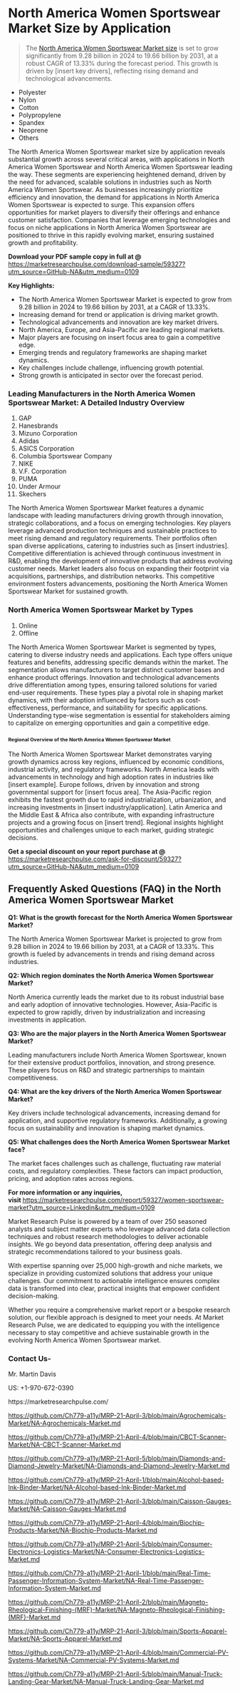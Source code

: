 <h1>North America Women Sportswear Market&nbsp;Size by Application</h1><blockquote><p>The <a href="https://marketresearchpulse.com/download-sample/59327?utm_source=GitHub-NA&amp;utm_medium=0109">North America Women Sportswear Market size</a> is set to grow significantly from 9.28 billion in 2024 to 19.66 billion by 2031, at a robust CAGR of 13.33% during the forecast period. This growth is driven by [insert key drivers], reflecting rising demand and technological advancements.</p></blockquote><ul><li>Polyester <li> Nylon <li> Cotton <li> Polypropylene <li> Spandex <li> Neoprene <li> Others</li></ul><p>The North America Women Sportswear market size by application reveals substantial growth across several critical areas, with applications in North America Women Sportswear and North America Women Sportswear leading the way. These segments are experiencing heightened demand, driven by the need for advanced, scalable solutions in industries such as North America Women Sportswear. As businesses increasingly prioritize efficiency and innovation, the demand for applications in North America Women Sportswear is expected to surge. This expansion offers opportunities for market players to diversify their offerings and enhance customer satisfaction. Companies that leverage emerging technologies and focus on niche applications in North America Women Sportswear are positioned to thrive in this rapidly evolving market, ensuring sustained growth and profitability.</p><p><strong>Download your PDF sample copy in full at @ </strong><a href="https://marketresearchpulse.com/download-sample/59327?utm_source=GitHub-NA&amp;utm_medium=0109">https://marketresearchpulse.com/download-sample/59327?utm_source=GitHub-NA&amp;utm_medium=0109</a></p><p><strong>Key Highlights: </strong></p><ul><li>The North America Women Sportswear Market is expected to grow from 9.28 billion in 2024 to 19.66 billion by 2031, at a CAGR of 13.33%.</li><li>Increasing demand for trend or application is driving market growth.</li><li>Technological advancements and innovation are key market drivers.</li><li>North America, Europe, and Asia-Pacific are leading regional markets.</li><li>Major players are focusing on insert focus area to gain a competitive edge.</li><li>Emerging trends and regulatory frameworks are shaping market dynamics.</li><li>Key challenges include challenge, influencing growth potential.</li><li>Strong growth is anticipated in sector over the forecast period.</li></ul><h3>Leading Manufacturers in the North America Women Sportswear Market: A Detailed Industry Overview</h3><ol><li>GAP</li><li>Hanesbrands</li><li>Mizuno Corporation</li><li>Adidas</li><li>ASICS Corporation</li><li>Columbia Sportswear Company</li><li>NIKE</li><li>V.F. Corporation</li><li>PUMA</li><li>Under Armour</li><li>Skechers</li></ol><div class="flex max-w-full flex-col flex-grow"><div class="min-h-8 text-message flex w-full flex-col items-end gap-2 whitespace-normal break-words [.text-message+&amp;]:mt-5" dir="auto" data-message-author-role="assistant" data-message-id="fd8432e4-4910-450d-b182-61b7bfb0a01f" data-message-model-slug="gpt-4o"><div class="flex w-full flex-col gap-1 empty:hidden first:pt-[3px]"><div class="markdown prose w-full break-words dark:prose-invert light"><p>The North America Women Sportswear Market features a dynamic landscape with leading manufacturers driving growth through innovation, strategic collaborations, and a focus on emerging technologies. Key players leverage advanced production techniques and sustainable practices to meet rising demand and regulatory requirements. Their portfolios often span diverse applications, catering to industries such as [insert industries]. Competitive differentiation is achieved through continuous investment in R&amp;D, enabling the development of innovative products that address evolving customer needs. Market leaders also focus on expanding their footprint via acquisitions, partnerships, and distribution networks. This competitive environment fosters advancements, positioning the North America Women Sportswear Market for sustained growth.</p></div></div></div></div><h3>North America Women Sportswear Market by Types</h3><ol><li>Online <li> Offline</li></ol><div class="flex max-w-full flex-col flex-grow"><div class="min-h-8 text-message flex w-full flex-col items-end gap-2 whitespace-normal break-words [.text-message+&amp;]:mt-5" dir="auto" data-message-author-role="assistant" data-message-id="084470be-0bb7-4664-bddf-5156b4f41249" data-message-model-slug="gpt-4o-mini"><div class="flex w-full flex-col gap-1 empty:hidden first:pt-[3px]"><div class="markdown prose w-full break-words dark:prose-invert light"><p>The North America Women Sportswear Market is segmented by types, catering to diverse industry needs and applications. Each type offers unique features and benefits, addressing specific demands within the market. The segmentation allows manufacturers to target distinct customer bases and enhance product offerings. Innovation and technological advancements drive differentiation among types, ensuring tailored solutions for varied end-user requirements. These types play a pivotal role in shaping market dynamics, with their adoption influenced by factors such as cost-effectiveness, performance, and suitability for specific applications. Understanding type-wise segmentation is essential for stakeholders aiming to capitalize on emerging opportunities and gain a competitive edge.</p></div></div></div></div><h3><span style="font-size: 11px;">Regional Overview of the North America Women Sportswear Market</span></h3><div class="flex max-w-full flex-col flex-grow"><div class="min-h-8 text-message flex w-full flex-col items-end gap-2 whitespace-normal break-words [.text-message+&amp;]:mt-5" dir="auto" data-message-author-role="assistant" data-message-id="e9038762-ce64-4e30-91c9-9bd413514231" data-message-model-slug="gpt-4o-mini"><div class="flex w-full flex-col gap-1 empty:hidden first:pt-[3px]"><div class="markdown prose w-full break-words dark:prose-invert light"><p>The North America Women Sportswear Market demonstrates varying growth dynamics across key regions, influenced by economic conditions, industrial activity, and regulatory frameworks. North America leads with advancements in technology and high adoption rates in industries like [insert example]. Europe follows, driven by innovation and strong governmental support for [insert focus area]. The Asia-Pacific region exhibits the fastest growth due to rapid industrialization, urbanization, and increasing investments in [insert industry/application]. Latin America and the Middle East &amp; Africa also contribute, with expanding infrastructure projects and a growing focus on [insert trend]. Regional insights highlight opportunities and challenges unique to each market, guiding strategic decisions.</p></div></div></div></div><p><strong>Get a special discount on your report purchase at @ </strong><a href="https://marketresearchpulse.com/ask-for-discount/59327?utm_source=GitHub-NA&amp;utm_medium=0109">https://marketresearchpulse.com/ask-for-discount/59327?utm_source=GitHub-NA&amp;utm_medium=0109</a></p><h2>Frequently Asked Questions (FAQ) in the North America Women Sportswear Market</h2><p><strong>Q1: What is the growth forecast for the North America Women Sportswear Market?</strong></p><p>The North America Women Sportswear Market is projected to grow from 9.28 billion in 2024 to 19.66 billion by 2031, at a CAGR of 13.33%. This growth is fueled by advancements in trends and rising demand across industries.</p><p><strong>Q2: Which region dominates the North America Women Sportswear Market?</strong></p><p>North America currently leads the market due to its robust industrial base and early adoption of innovative technologies. However, Asia-Pacific is expected to grow rapidly, driven by industrialization and increasing investments in application.</p><p><strong>Q3: Who are the major players in the North America Women Sportswear Market?</strong></p><p>Leading manufacturers include North America Women Sportswear, known for their extensive product portfolios, innovation, and strong presence. These players focus on R&amp;D and strategic partnerships to maintain competitiveness.</p><p><strong>Q4: What are the key drivers of the North America Women Sportswear Market?</strong></p><p>Key drivers include technological advancements, increasing demand for application, and supportive regulatory frameworks. Additionally, a growing focus on sustainability and innovation is shaping market dynamics.</p><p><strong>Q5: What challenges does the North America Women Sportswear Market face?</strong></p><p>The market faces challenges such as challenge, fluctuating raw material costs, and regulatory complexities. These factors can impact production, pricing, and adoption rates across regions.</p><p><strong>For more information or any inquiries, visit&nbsp;</strong><a href="https://marketresearchpulse.com/report/59327/women-sportswear-market?utm_source=Linkedin&utm_medium=0109">https://marketresearchpulse.com/report/59327/women-sportswear-market?utm_source=Linkedin&utm_medium=0109</a></p><p>Market Research Pulse is powered by a team of over 250 seasoned analysts and subject matter experts who leverage advanced data collection techniques and robust research methodologies to deliver actionable insights. We go beyond data presentation, offering deep analysis and strategic recommendations tailored to your business goals.</p><p>With expertise spanning over 25,000 high-growth and niche markets, we specialize in providing customized solutions that address your unique challenges. Our commitment to actionable intelligence ensures complex data is transformed into clear, practical insights that empower confident decision-making.</p><p>Whether you require a comprehensive market report or a bespoke research solution, our flexible approach is designed to meet your needs. At Market Research Pulse, we are dedicated to equipping you with the intelligence necessary to stay competitive and achieve sustainable growth in the evolving North America Women Sportswear market.</p><h3><strong>Contact Us-</strong></h3><p>Mr. Martin Davis</p><p>US: +1-970-672-0390</p><p>https://marketresearchpulse.com/</p><p><a href="https://github.com/Ch779-a11y/MRP-21-April-3/blob/main/Agrochemicals-Market/NA-Agrochemicals-Market.md">https://github.com/Ch779-a11y/MRP-21-April-3/blob/main/Agrochemicals-Market/NA-Agrochemicals-Market.md</a></p><p><a href="https://github.com/Ch779-a11y/MRP-21-April-4/blob/main/CBCT-Scanner-Market/NA-CBCT-Scanner-Market.md">https://github.com/Ch779-a11y/MRP-21-April-4/blob/main/CBCT-Scanner-Market/NA-CBCT-Scanner-Market.md</a></p><p><a href="https://github.com/Ch779-a11y/MRP-21-April-5/blob/main/Diamonds-and-Diamond-Jewelry-Market/NA-Diamonds-and-Diamond-Jewelry-Market.md">https://github.com/Ch779-a11y/MRP-21-April-5/blob/main/Diamonds-and-Diamond-Jewelry-Market/NA-Diamonds-and-Diamond-Jewelry-Market.md</a></p><p><a href="https://github.com/Ch779-a11y/MRP-21-April-1/blob/main/Alcohol-based-Ink-Binder-Market/NA-Alcohol-based-Ink-Binder-Market.md">https://github.com/Ch779-a11y/MRP-21-April-1/blob/main/Alcohol-based-Ink-Binder-Market/NA-Alcohol-based-Ink-Binder-Market.md</a></p><p><a href="https://github.com/Ch779-a11y/MRP-21-April-3/blob/main/Caisson-Gauges-Market/NA-Caisson-Gauges-Market.md">https://github.com/Ch779-a11y/MRP-21-April-3/blob/main/Caisson-Gauges-Market/NA-Caisson-Gauges-Market.md</a></p><p><a href="https://github.com/Ch779-a11y/MRP-21-April-4/blob/main/Biochip-Products-Market/NA-Biochip-Products-Market.md">https://github.com/Ch779-a11y/MRP-21-April-4/blob/main/Biochip-Products-Market/NA-Biochip-Products-Market.md</a></p><p><a href="https://github.com/Ch779-a11y/MRP-21-April-5/blob/main/Consumer-Electronics-Logistics-Market/NA-Consumer-Electronics-Logistics-Market.md">https://github.com/Ch779-a11y/MRP-21-April-5/blob/main/Consumer-Electronics-Logistics-Market/NA-Consumer-Electronics-Logistics-Market.md</a></p><p><a href="https://github.com/Ch779-a11y/MRP-21-April-1/blob/main/Real-Time-Passenger-Information-System-Market/NA-Real-Time-Passenger-Information-System-Market.md">https://github.com/Ch779-a11y/MRP-21-April-1/blob/main/Real-Time-Passenger-Information-System-Market/NA-Real-Time-Passenger-Information-System-Market.md</a></p><p><a href="https://github.com/Ch779-a11y/MRP-21-April-2/blob/main/Magneto-Rheological-Finishing-(MRF)-Market/NA-Magneto-Rheological-Finishing-(MRF)-Market.md">https://github.com/Ch779-a11y/MRP-21-April-2/blob/main/Magneto-Rheological-Finishing-(MRF)-Market/NA-Magneto-Rheological-Finishing-(MRF)-Market.md</a></p><p><a href="https://github.com/Ch779-a11y/MRP-21-April-3/blob/main/Sports-Apparel-Market/NA-Sports-Apparel-Market.md">https://github.com/Ch779-a11y/MRP-21-April-3/blob/main/Sports-Apparel-Market/NA-Sports-Apparel-Market.md</a></p><p><a href="https://github.com/Ch779-a11y/MRP-21-April-4/blob/main/Commercial-PV-Systems-Market/NA-Commercial-PV-Systems-Market.md">https://github.com/Ch779-a11y/MRP-21-April-4/blob/main/Commercial-PV-Systems-Market/NA-Commercial-PV-Systems-Market.md</a></p><p><a href="https://github.com/Ch779-a11y/MRP-21-April-5/blob/main/Manual-Truck-Landing-Gear-Market/NA-Manual-Truck-Landing-Gear-Market.md">https://github.com/Ch779-a11y/MRP-21-April-5/blob/main/Manual-Truck-Landing-Gear-Market/NA-Manual-Truck-Landing-Gear-Market.md</a></p>
